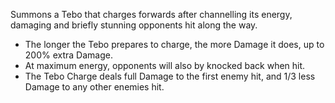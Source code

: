 Summons a Tebo that charges forwards after channelling its energy, damaging and briefly stunning opponents hit along the way.

- The longer the Tebo prepares to charge, the more Damage it does, up to 200% extra Damage.
- At maximum energy, opponents will also by knocked back when hit.
- The Tebo Charge deals full Damage to the first enemy hit, and 1/3 less Damage to any other enemies hit.
